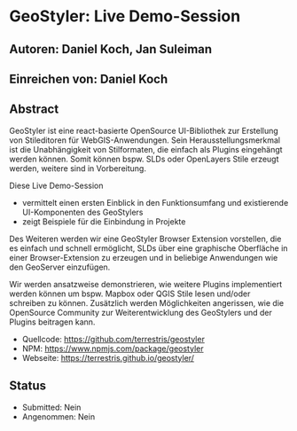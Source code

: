 # GeoStyler: Live Demo-Session

## Autoren: Daniel Koch, Jan Suleiman

## Einreichen von: Daniel Koch

## Abstract

GeoStyler ist eine react-basierte OpenSource UI-Bibliothek zur Erstellung von Stileditoren für WebGIS-Anwendungen. Sein Herausstellungsmerkmal ist die Unabhängigkeit von Stilformaten, die einfach als Plugins eingehängt werden können. Somit können bspw. SLDs oder OpenLayers Stile erzeugt werden, weitere sind in Vorbereitung.

Diese Live Demo-Session 

* vermittelt einen ersten Einblick in den Funktionsumfang und existierende UI-Komponenten des GeoStylers
* zeigt Beispiele für die Einbindung in Projekte

Des Weiteren werden wir eine GeoStyler Browser Extension vorstellen, die es einfach und schnell ermöglicht, SLDs über eine graphische Oberfläche in einer Browser-Extension zu erzeugen und in beliebige Anwendungen wie den GeoServer einzufügen.

Wir werden ansatzweise demonstrieren, wie weitere Plugins implementiert werden können um bspw. Mapbox oder QGIS Stile lesen und/oder schreiben zu können. Zusätzlich werden Möglichkeiten angerissen, wie die OpenSource Community zur Weiterentwicklung des GeoStylers und der Plugins beitragen kann.

* Quellcode: https://github.com/terrestris/geostyler
* NPM: https://www.npmjs.com/package/geostyler
* Webseite: https://terrestris.github.io/geostyler/

## Status

* Submitted: Nein
* Angenommen: Nein
